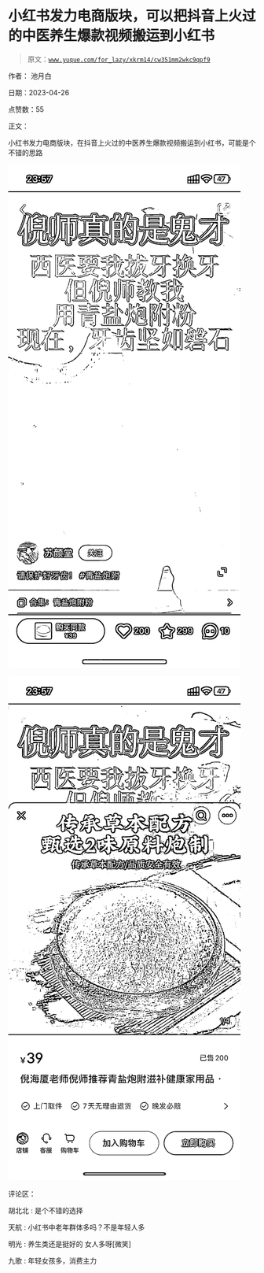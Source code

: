 # 小红书发力电商版块，可以把抖音上火过的中医养生爆款视频搬运到小红书

> 原文：[`www.yuque.com/for_lazy/xkrm14/cw351mm2wkc9qpf9`](https://www.yuque.com/for_lazy/xkrm14/cw351mm2wkc9qpf9)

作者： 池月白

日期：2023-04-26

点赞数：55

正文：

小红书发力电商版块，在抖音上火过的中医养生爆款视频搬运到小红书，可能是个不错的思路

![](img/34dd3e7c97cafb742c960a52917553af.png)

![](img/d92ceab48703378d69e27118e5625361.png)

评论区：

胡北北 : 是个不错的选择

天航 : 小红书中老年群体多吗？不是年轻人多

明光 : 养生类还是挺好的 女人多呀[微笑]

九歌 : 年轻女孩多，消费主力



